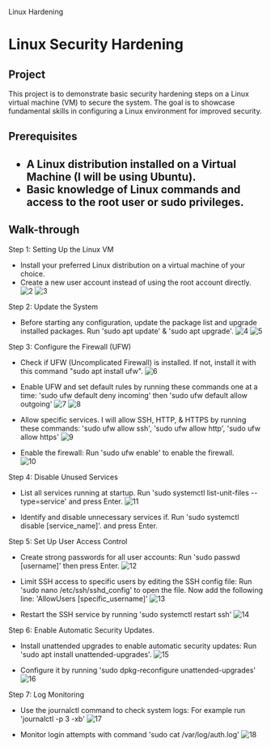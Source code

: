 Linux Hardening

<h1> Linux Security Hardening </h1>


<h2>Project</h2>

This project is to demonstrate basic security hardening steps on a Linux virtual machine (VM) to secure the system. The goal is to showcase fundamental skills in configuring a Linux environment for improved security.


<h2>Prerequisites<h2>

- <b>A Linux distribution installed on a Virtual Machine (I will be using Ubuntu).</b>
- <b>Basic knowledge of Linux commands and access to the root user or sudo privileges.</b>


<h2>Walk-through</h2>

Step 1: Setting Up the Linux VM

- Install your preferred Linux distribution on a virtual machine of your choice.
- Create a new user account instead of using the root account directly.
   ![2](https://github.com/user-attachments/assets/5e139cd3-f161-44c5-811a-935f98e33626)
   ![3](https://github.com/user-attachments/assets/7bb80351-b5a4-418f-8ad3-c1aeaba37f05)


Step 2: Update the System

 - Before starting any configuration, update the package list and upgrade installed packages. Run 'sudo apt update' & 'sudo apt upgrade'.
   ![4](https://github.com/user-attachments/assets/f9e34b0d-f472-4c27-aab5-a21de2ce10ee)
   ![5](https://github.com/user-attachments/assets/57fa94e9-8c98-414f-929d-c2f90e0f8108)


Step 3: Configure the Firewall (UFW)
- Check if UFW (Uncomplicated Firewall) is installed. If not, install it with this command "sudo apt install ufw".
  ![6](https://github.com/user-attachments/assets/c2b8b4c6-e83b-474f-88a5-7680f30b2c1d)


- Enable UFW and set default rules by running these commands one at a time:
   'sudo ufw default deny incoming' then 'sudo ufw default allow outgoing'
   ![7](https://github.com/user-attachments/assets/930a55a7-f913-45ae-9bf7-bee78f4e758e)
   ![8](https://github.com/user-attachments/assets/41384c67-b5ba-4c06-81ab-05cf35a9b87d)


- Allow specific services. I will allow SSH, HTTP, & HTTPS by running these commands:
   'sudo ufw allow ssh', 'sudo ufw allow http', 'sudo ufw allow https'
    ![9](https://github.com/user-attachments/assets/e4064407-1b87-4521-bf7c-352905fd31dd)


- Enable the firewall: Run 'sudo ufw enable' to enable the firewall.  
  ![10](https://github.com/user-attachments/assets/5897bccc-76c7-4392-b84c-38773e3b3e3e)


Step 4: Disable Unused Services

- List all services running at startup. Run 'sudo systemctl list-unit-files --type=service' and press Enter.
  ![11](https://github.com/user-attachments/assets/6654dff8-ee2f-4a59-9f08-a572ab652a2a)

- Identify and disable unnecessary services if. Run 'sudo systemctl disable [service_name]'. and press Enter. 
  

Step 5: Set Up User Access Control

- Create strong passwords for all user accounts: Run 'sudo passwd [username]' then press Enter.
  ![12](https://github.com/user-attachments/assets/53110c39-c998-4d74-b1c6-b172fe222022)

  
- Limit SSH access to specific users by editing the SSH config file: Run 'sudo nano /etc/ssh/sshd_config' to open the file.
  Now add the following line: 'AllowUsers [specific_username]'
  ![13](https://github.com/user-attachments/assets/7502c909-28d5-42fe-9303-0941220551ed)

- Restart the SSH service by running 'sudo systemctl restart ssh'
  ![14](https://github.com/user-attachments/assets/b4a4d1fa-0951-4b2d-8b6f-00fa129f553c)


Step 6: Enable Automatic Security Updates.
- Install unattended upgrades to enable automatic security updates: Run 'sudo apt install unattended-upgrades'.
  ![15](https://github.com/user-attachments/assets/78ac068c-1009-4f26-a284-a651a0dd04a7)

- Configure it by running 'sudo dpkg-reconfigure unattended-upgrades'
  ![16](https://github.com/user-attachments/assets/1c1ded93-903f-4bfe-a5af-523f12a5a330)


Step 7: Log Monitoring
- Use the journalctl command to check system logs: For example run 'journalctl -p 3 -xb'
  ![17](https://github.com/user-attachments/assets/129fc735-92c7-43a6-a8cd-bc2424fb972f)

- Monitor login attempts with command 'sudo cat /var/log/auth.log'
  ![18](https://github.com/user-attachments/assets/dd58c0fd-9c4e-46cb-a1bd-1a1530771e3e)

